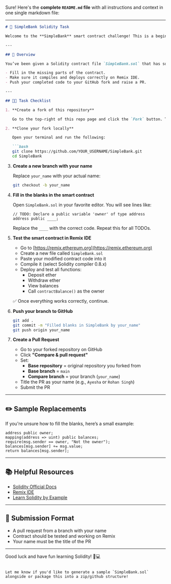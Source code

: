 Sure! Here's the **complete `README.md` file** with all instructions and context in one single markdown file:

---

```markdown
# 🏦 SimpleBank Solidity Task

Welcome to the **SimpleBank** smart contract challenge! This is a beginner-friendly Solidity assignment meant to help you practice writing and understanding a smart contract with state variables, mappings, and ether transfers.

---

## 📄 Overview

You’ve been given a Solidity contract file `SimpleBank.sol` that has some blanks (marked with `// TODO: ____`). Your job is to:

- Fill in the missing parts of the contract.
- Make sure it compiles and deploys correctly on Remix IDE.
- Push your completed code to your GitHub fork and raise a PR.

---

## 🧑‍💻 Task Checklist

1. **Create a fork of this repository**

   Go to the top-right of this repo page and click the `Fork` button. This will create your own copy of the repo.

2. **Clone your fork locally**

   Open your terminal and run the following:

   ```bash
   git clone https://github.com/YOUR_USERNAME/SimpleBank.git
   cd SimpleBank
   ```

3. **Create a new branch with your name**

   Replace `your_name` with your actual name:

   ```bash
   git checkout -b your_name
   ```

4. **Fill in the blanks in the smart contract**

   Open `SimpleBank.sol` in your favorite editor. You will see lines like:

   ```solidity
   // TODO: Declare a public variable 'owner' of type address
   address public ____;
   ```

   Replace the `____` with the correct code. Repeat this for all TODOs.

5. **Test the smart contract in Remix IDE**

   - Go to [https://remix.ethereum.org](https://remix.ethereum.org)
   - Create a new file called `SimpleBank.sol`
   - Paste your modified contract code into it
   - Compile it (select Solidity compiler 0.8.x)
   - Deploy and test all functions:
     - Deposit ether
     - Withdraw ether
     - View balances
     - Call `contractBalance()` as the owner

   ✅ Once everything works correctly, continue.

6. **Push your branch to GitHub**

   ```bash
   git add .
   git commit -m "Filled blanks in SimpleBank by your_name"
   git push origin your_name
   ```

7. **Create a Pull Request**

   - Go to your forked repository on GitHub
   - Click **"Compare & pull request"**
   - Set:
     - **Base repository** = original repository you forked from
     - **Base branch** = `main`
     - **Compare branch** = your branch (`your_name`)
   - Title the PR as your name (e.g., `Ayesha` or `Rohan Singh`)
   - Submit the PR

---

## ✏️ Sample Replacements

If you're unsure how to fill the blanks, here’s a small example:

```solidity
address public owner;
mapping(address => uint) public balances;
require(msg.sender == owner, "Not the owner");
balances[msg.sender] += msg.value;
return balances[msg.sender];
```

---

## 📚 Helpful Resources

- [Solidity Official Docs](https://docs.soliditylang.org)
- [Remix IDE](https://remix.ethereum.org)
- [Learn Solidity by Example](https://solidity-by-example.org)

---

## 🏁 Submission Format

- A pull request from a branch with your name
- Contract should be tested and working on Remix
- Your name must be the title of the PR

---

Good luck and have fun learning Solidity! 🚀💻
```

Let me know if you'd like to generate a sample `SimpleBank.sol` alongside or package this into a zip/github structure!